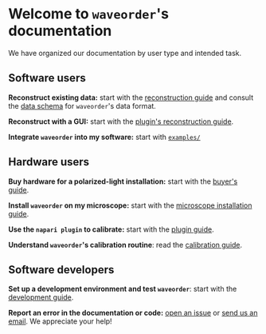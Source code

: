 # Welcome to `waveorder`'s documentation

We have organized our documentation by user type and intended task.

## Software users

**Reconstruct existing data:** start with the [reconstruction guide](guide/reconstruction-guide.md) and consult the [data schema](guide/data-schema.md) for `waveorder`'s data format.

**Reconstruct with a GUI:** start with the [plugin's reconstruction guide](guide/napari-plugin-guide.md#acquisition-reconstruction-tab).


**Integrate `waveorder` into my software:** start with [`examples/`](examples/)

## Hardware users

**Buy hardware for a polarized-light installation:** start with the [buyer's guide](guide/buyers-guide.md).

**Install `waveorder` on my microscope:** start with the [microscope installation guide](guide/microscope-installation-guide.md).

**Use the `napari plugin` to calibrate:** start with the [plugin guide](guide/napari-plugin-guide.md).

**Understand `waveorder`'s calibration routine**: read the [calibration guide](guide/calibration-guide.md).

## Software developers

**Set up a development environment and test `waveorder`**: start with the [development guide](guide/development-guide.md).

**Report an error in the documentation or code:** [open an issue](https://github.com/mehta-lab/waveorder/issues/new/choose) or [send us an email](mailto:shalin.mehta@czbiohub.org,talon.chandler@czbiohub.org). We appreciate your help!
